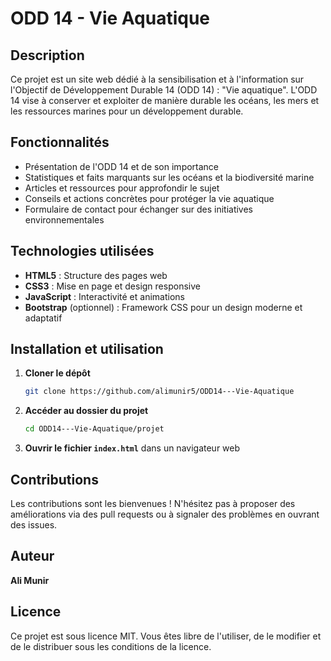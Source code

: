 # ODD 14 - Vie Aquatique

## Description
Ce projet est un site web dédié à la sensibilisation et à l'information sur l'Objectif de Développement Durable 14 (ODD 14) : "Vie aquatique". L'ODD 14 vise à conserver et exploiter de manière durable les océans, les mers et les ressources marines pour un développement durable.

## Fonctionnalités
- Présentation de l'ODD 14 et de son importance
- Statistiques et faits marquants sur les océans et la biodiversité marine
- Articles et ressources pour approfondir le sujet
- Conseils et actions concrètes pour protéger la vie aquatique
- Formulaire de contact pour échanger sur des initiatives environnementales

## Technologies utilisées
- **HTML5** : Structure des pages web
- **CSS3** : Mise en page et design responsive
- **JavaScript** : Interactivité et animations
- **Bootstrap** (optionnel) : Framework CSS pour un design moderne et adaptatif

## Installation et utilisation
1. **Cloner le dépôt**
   ```bash
   git clone https://github.com/alimunir5/ODD14---Vie-Aquatique
   ```
2. **Accéder au dossier du projet**
   ```bash
   cd ODD14---Vie-Aquatique/projet
   ```
3. **Ouvrir le fichier `index.html`** dans un navigateur web

## Contributions
Les contributions sont les bienvenues ! N'hésitez pas à proposer des améliorations via des pull requests ou à signaler des problèmes en ouvrant des issues.

## Auteur
**Ali Munir**

## Licence
Ce projet est sous licence MIT. Vous êtes libre de l'utiliser, de le modifier et de le distribuer sous les conditions de la licence.

